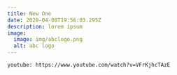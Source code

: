 ```yaml
---
title: New One
date: 2020-04-08T19:56:03.295Z
description: lorem ipsum
image:
  image: img/abclogo.png
  alt: abc logo
---
```

`youtube: https://www.youtube.com/watch?v=VFrKjhcTAzE`